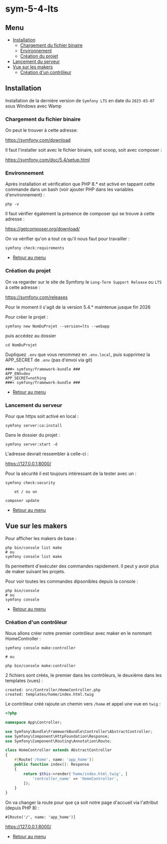 # sym-5-4-lts

## Menu
* [Installation](#installation)
    * [Chargement du fichier binaire](#chargement-du-fichier-binaire)
    * [Environnement](#environnement)
    * [Création du projet](#création-du-projet)
* [Lancement du serveur](#lancement-du-serveur)
* [Vue sur les makers](#vue-sur-les-makers)
    * [Création d'un contrôleur](#création-dun-contrôleur)

## Installation

Installation de la dernière version de `Symfony LTS` en date du `2023-03-07` sous Windows avec Wamp

### Chargement du fichier binaire

On peut le trouver à cette adresse:

https://symfony.com/download

Il faut l'installer soit avec le fichier binaire, soit  scoop,  soit avec composer :

https://symfony.com/doc/5.4/setup.html

### Environnement

Après installation et vérification que PHP 8.* est activé en tappant cette commande dans un bash (voir ajouter PHP dans les variables d'environnement) :

    php -v

Il faut vérifier également la présence de composer qui se trouve à cette adresse :

https://getcomposer.org/download/

On va vérifier qu'on a tout ce qu'il nous faut pour travailler :

    symfony check:requirements

* [Retour au menu](#menu)

### Création du projet

On va regarder sur le site de Symfony le `Long-Term Support Release` ou `LTS` à cette adresse :

https://symfony.com/releases

Pour le moment il s'agit de la version 5.4.* maintenue jusque fin 2026

Pour créer le projet :

    symfony new NomDuProjet --version=lts --webapp

puis accédez au dossier

    cd NomDuProjet

Dupliquez `.env` que vous renommez en `.env.local`, puis supprimez la APP_SECRET de `.env` (pas d'envoi via git)

    ###> symfony/framework-bundle ###
    APP_ENV=dev
    APP_SECRET=nothing
    ###< symfony/framework-bundle ###

* [Retour au menu](#menu)

### Lancement du serveur

Pour que https soit activé en local :

    symfony server:ca:install

Dans le dossier du projet :

    symfony server:start -d

L'adresse devrait ressembler à celle-ci :

https://127.0.0.1:8000/

Pour la sécurité il est toujours intéressant de la tester avec un :

    symfony check:security

        et / ou un

    composer update

* [Retour au menu](#menu)

## Vue sur les makers

Pour afficher les makers de base :

    php bin/console list make
    # ou
    symfony console list make

Ils permettent d'exécuter des commandes rapidement. Il peut y avoir plus de maker suivant les projets.

Pour voir toutes les commandes dipsonibles depuis la console :

    php bin/console
    # ou
    symfony console

* [Retour au menu](#menu)

### Création d'un contrôleur

Nous allons créer notre premier contrôleur avec maker en le nommant HomeController :

    symfony console make:controller

    # ou 

    php bin/console make:controller

2 fichiers sont créés, le premier dans les contrôleurs, le deuxième dans les templates (vues) :

    created: src/Controller/HomeController.php
    created: templates/home/index.html.twig

Le contrôleur créé rajoute un chemin vers `/home` et appel une vue en `twig` :

```php
<?php

namespace App\Controller;

use Symfony\Bundle\FrameworkBundle\Controller\AbstractController;
use Symfony\Component\HttpFoundation\Response;
use Symfony\Component\Routing\Annotation\Route;

class HomeController extends AbstractController
{
    #[Route('/home', name: 'app_home')]
    public function index(): Response
    {
        return $this->render('home/index.html.twig', [
            'controller_name' => 'HomeController',
        ]);
    }
}
```

On va changer la route pour que ça soit notre page d'accueil via l'attribut (depuis PHP 8) :

    #[Route('/', name: 'app_home')]

https://127.0.0.1:8000/


* [Retour au menu](#menu)
